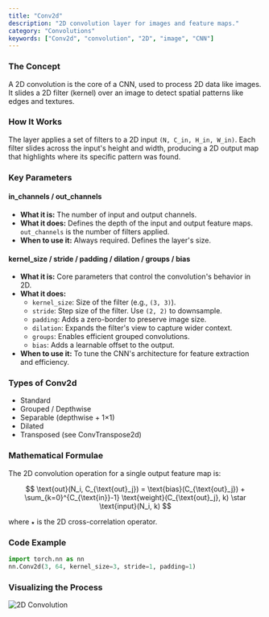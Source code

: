```yaml
---
title: "Conv2d"
description: "2D convolution layer for images and feature maps."
category: "Convolutions"
keywords: ["Conv2d", "convolution", "2D", "image", "CNN"]
---
```


### The Concept

A 2D convolution is the core of a CNN, used to process 2D data like images. It slides a 2D filter (kernel) over an image to detect spatial patterns like edges and textures.

### How It Works

The layer applies a set of filters to a 2D input `(N, C_in, H_in, W_in)`. Each filter slides across the input's height and width, producing a 2D output map that highlights where its specific pattern was found.

### Key Parameters

#### in_channels / out_channels
- **What it is:** The number of input and output channels.
- **What it does:** Defines the depth of the input and output feature maps. `out_channels` is the number of filters applied.
- **When to use it:** Always required. Defines the layer's size.

#### kernel_size / stride / padding / dilation / groups / bias
- **What it is:** Core parameters that control the convolution's behavior in 2D.
- **What it does:**
  - `kernel_size`: Size of the filter (e.g., `(3, 3)`).
  - `stride`: Step size of the filter. Use `(2, 2)` to downsample.
  - `padding`: Adds a zero-border to preserve image size.
  - `dilation`: Expands the filter's view to capture wider context.
  - `groups`: Enables efficient grouped convolutions.
  - `bias`: Adds a learnable offset to the output.
- **When to use it:** To tune the CNN's architecture for feature extraction and efficiency.

### Types of Conv2d

- Standard
- Grouped / Depthwise
- Separable (depthwise + 1×1)
- Dilated
- Transposed (see ConvTranspose2d)

### Mathematical Formulae

The 2D convolution operation for a single output feature map is:

$$
\text{out}(N_i, C_{\text{out}_j}) = \text{bias}(C_{\text{out}_j}) + \sum_{k=0}^{C_{\text{in}}-1} \text{weight}(C_{\text{out}_j}, k) \star \text{input}(N_i, k)
$$

where `★` is the 2D cross-correlation operator.

### Code Example

```python
import torch.nn as nn
nn.Conv2d(3, 64, kernel_size=3, stride=1, padding=1)
```

### Visualizing the Process

<img src="/assets/conv2d.svg" alt="2D Convolution" class="w-full h-auto mx-auto bg-muted/30 rounded-md p-4" />
